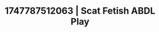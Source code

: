 ---
categories:
- Tradwife
- Face fucking
- Audio stimulation
- Fantasy kink
- Soft spanking
image: /assets/images/1747787512063.jpg
layout: post
seo:
  description: Featured content with high-quality Scat Fetish, ABDL Play. HD images
    available.
  keywords: Scat Fetish, ABDL Play
  og_image: /assets/images/1747787512063.jpg
  schema_type: VisualArtwork
tags:
- ABDL Play
- Scat Fetish
- '#1747787512063'
title: 1747787512063 | Scat Fetish ABDL Play
---